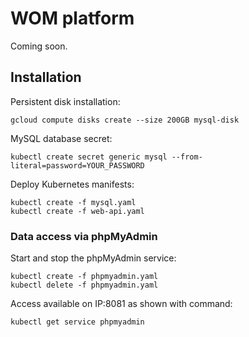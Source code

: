 # WOM platform

Coming soon.

## Installation

Persistent disk installation:

```
gcloud compute disks create --size 200GB mysql-disk
```

MySQL database secret:

```
kubectl create secret generic mysql --from-literal=password=YOUR_PASSWORD
```

Deploy Kubernetes manifests:

```
kubectl create -f mysql.yaml
kubectl create -f web-api.yaml
```

### Data access via phpMyAdmin

Start and stop the phpMyAdmin service:

```
kubectl create -f phpmyadmin.yaml
kubectl delete -f phpmyadmin.yaml
```

Access available on IP:8081 as shown with command:

```
kubectl get service phpmyadmin
```
